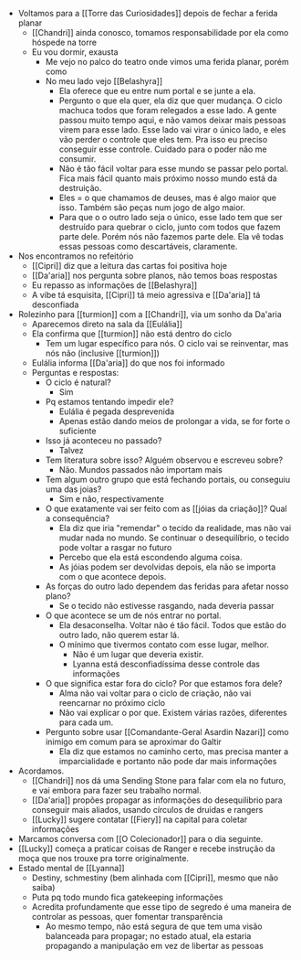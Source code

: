 - Voltamos para a [[Torre das Curiosidades]] depois de fechar a ferida planar
	- [[Chandri]] ainda conosco, tomamos responsabilidade por ela como hóspede na torre
	- Eu vou dormir, exausta
		- Me vejo no palco do teatro onde vimos uma ferida planar, porém como
		- No meu lado vejo [[Belashyra]]
			- Ela oferece que eu entre num portal e se junte a ela.
			- Pergunto o que ela quer, ela diz que quer mudança. O ciclo machuca todos que foram relegados a esse lado. A gente passou muito tempo aqui, e não vamos deixar mais pessoas virem para esse lado. Esse lado vai virar o único lado, e eles vão perder o controle que eles tem. Pra isso eu preciso conseguir esse controle. Cuidado para o poder não me consumir.
			- Não é tão fácil voltar para esse mundo se passar pelo portal. Fica mais fácil quanto mais próximo nosso mundo está da destruição.
			- Eles = o que chamamos de deuses, mas é algo maior que isso. Também são peças num jogo de algo maior.
			- Para que o o outro lado seja o único, esse lado tem que ser destruído para quebrar o ciclo, junto com todos que fazem parte dele. Porém nós não fazemos parte dele. Ela vê todas essas pessoas como descartáveis, claramente.
- Nos encontramos no refeitório
	- [[Cipri]] diz que a leitura das cartas foi positiva hoje
	- [[Da'aria]] nos pergunta sobre planos, não temos boas respostas
	- Eu repasso as informações de [[Belashyra]]
	- A vibe tá esquisita, [[Cipri]] tá meio agressiva e [[Da'aria]] tá desconfiada
- Rolezinho para [[turmion]] com a [[Chandri]], via um sonho da Da'aria
	- Aparecemos direto na sala da [[Eulália]]
	- Ela confirma que [[turmion]] não está dentro do ciclo
		- Tem um lugar específico para nós. O ciclo vai se reinventar, mas nós não (inclusive [[turmion]])
	- Eulália informa [[Da'aria]] do que nos foi informado
	- Perguntas e respostas:
		- O ciclo é natural?
			- Sim
		- Pq estamos tentando impedir ele?
			- Eulália é pegada desprevenida
			- Apenas estão dando meios de prolongar a vida, se for forte o suficiente
		- Isso já aconteceu no passado?
			- Talvez
		- Tem literatura sobre isso? Alguém observou e escreveu sobre?
			- Não. Mundos passados não importam mais
		- Tem algum outro grupo que está fechando portais, ou conseguiu uma das joias?
			- Sim e não, respectivamente
		- O que exatamente vai ser feito com as [[jóias da criação]]? Qual a consequência?
			- Ela diz que iria "remendar" o tecido da realidade, mas não vai mudar nada no mundo. Se continuar o desequilíbrio, o tecido pode voltar a rasgar no futuro
			- Percebo que ela está escondendo alguma coisa.
			- As jóias podem ser devolvidas depois, ela não se importa com o que acontece depois.
		- As forças do outro lado dependem das feridas para afetar nosso plano?
			- Se o tecido não estivesse rasgando, nada deveria passar
		- O que acontece se um de nós entrar no portal.
			- Ela desaconselha. Voltar não é tão fácil. Todos que estão do outro lado, não querem estar lá.
			- O mínimo que tivermos contato com esse lugar, melhor.
				- Não é um lugar que deveria existir.
				- Lyanna está desconfiadíssima desse controle das informações
		- O que significa estar fora do ciclo? Por que estamos fora dele?
			- Alma não vai voltar para o ciclo de criação, não vai reencarnar no próximo ciclo
			- Não vai explicar o por que. Existem várias razões, diferentes para cada um.
		- Pergunto sobre usar [[Comandante-Geral Asardin Nazari]] como inimigo em comum para se aproximar do Galtir
			- Ela diz que estamos no caminho certo, mas precisa manter a imparcialidade e portanto não pode dar mais informações
- Acordamos.
	- [[Chandri]] nos dá uma Sending Stone para falar com ela no futuro, e vai embora para fazer seu trabalho normal.
	- [[Da'aria]] propões propagar as informações do desequilibrio para conseguir mais aliados, usando círculos de druidas e rangers
	- [[Lucky]] sugere contatar [[Fiery]] na capital para coletar informações
- Marcamos conversa com [[O Colecionador]] para o dia seguinte.
- [[Lucky]] começa a praticar coisas de Ranger e recebe instrução da moça que nos trouxe pra torre originalmente.
- Estado mental de [[Lyanna]]
	- Destiny, schmestiny (bem alinhada com [[Cipri]], mesmo que não saiba)
	- Puta pq todo mundo fica gatekeeping informações
	- Acredita profundamente que esse tipo de segredo é uma maneira de controlar as pessoas, quer fomentar transparência
		- Ao mesmo tempo, não está segura de que tem uma visão balanceada para propagar; no estado atual, ela estaria propagando a manipulação em vez de libertar as pessoas